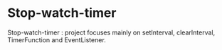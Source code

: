 # Stop-watch-timer
Stop-watch-timer : project focuses mainly on setInterval, clearInterval, TimerFunction and EventListener.   
